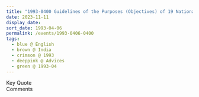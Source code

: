 ```yaml
---
title: "1993-0400 Guidelines of the Purposes (Objectives) of 19 National and Local Committees Suggested, India (month not sure)"
date: 2023-11-11
display_date: 
sort_date: 1993-04-06
permalink: /events/1993-0406-0400
tags:
  - blue @ English
  - brown @ India
  - crimson @ 1993
  - deeppink @ Advices
  - green @ 1993-04
---
```


<wave-list>
  <list-title color="green" width="75">Key Quote</list-title>
  <list-item color="BlanchedAlmond"  width="200"></list-item>
  <list-item color="Lavender"></list-item>
  <list-item color="BlanchedAlmond"></list-item>
</wave-list>

<br>

<wave-list>
  <list-title color="green" width="75">Comments</list-title>
  <list-item color="BlanchedAlmond"  width="200"></list-item>
  <list-item color="Lavender"></list-item>
  <list-item color="BlanchedAlmond"></list-item>
</wave-list>
